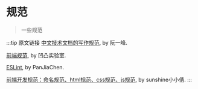 # 规范

> 一些规范

:::tip 原文链接
[中文技术文档的写作规范](https://github.com/ruanyf/document-style-guide), by 阮一峰.

[前端规范](https://guide.aotu.io/docs/), by 凹凸实验室.

[ESLint](https://panjiachen.github.io/vue-element-admin-site/zh/guide/advanced/eslint.html#%E9%85%8D%E7%BD%AE%E9%A1%B9), by PanJiaChen.

[前端开发规范：命名规范、html规范、css规范、js规范](https://juejin.im/post/592d4a5b0ce463006b43b6da#heading-40), by sunshine小小倩.
:::